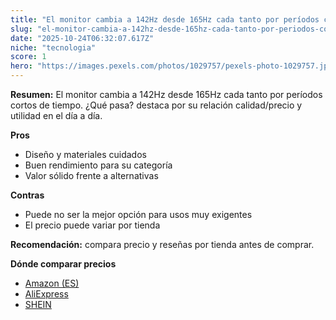 ```yaml
---
title: "El monitor cambia a 142Hz desde 165Hz cada tanto por períodos cortos de tiempo. ¿Qué pasa?"
slug: "el-monitor-cambia-a-142hz-desde-165hz-cada-tanto-por-periodos-cortos-de-tiempo-q"
date: "2025-10-24T06:32:07.617Z"
niche: "tecnologia"
score: 1
hero: "https://images.pexels.com/photos/1029757/pexels-photo-1029757.jpeg?auto=compress&cs=tinysrgb&fit=crop&h=627&w=1200&auto=compress&cs=tinysrgb&w=1200&h=675&fit=crop"
---
```


**Resumen:** El monitor cambia a 142Hz desde 165Hz cada tanto por períodos cortos de tiempo. ¿Qué pasa? destaca por su relación calidad/precio y utilidad en el día a día.

**Pros**
- Diseño y materiales cuidados
- Buen rendimiento para su categoría
- Valor sólido frente a alternativas

**Contras**
- Puede no ser la mejor opción para usos muy exigentes
- El precio puede variar por tienda

**Recomendación:** compara precio y reseñas por tienda antes de comprar.

**Dónde comparar precios**
- [Amazon (ES)](https://www.amazon.es/s?k=El%20monitor%20cambia%20a%20142Hz%20desde%20165Hz%20cada%20tanto%20por%20per%C3%ADodos%20cortos%20de%20tiempo.%20%C2%BFQu%C3%A9%20pasa%3F&tag=teknovashop25-21)
- [AliExpress](https://www.aliexpress.com/wholesale?SearchText=El%20monitor%20cambia%20a%20142Hz%20desde%20165Hz%20cada%20tanto%20por%20per%C3%ADodos%20cortos%20de%20tiempo.%20%C2%BFQu%C3%A9%20pasa%3F)
- [SHEIN](https://www.shein.com/pdsearch/El%20monitor%20cambia%20a%20142Hz%20desde%20165Hz%20cada%20tanto%20por%20per%C3%ADodos%20cortos%20de%20tiempo.%20%C2%BFQu%C3%A9%20pasa%3F)